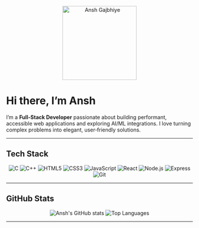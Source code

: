 <p align="center">
  <img width="200" src="https://github.com/Ansh-gajbhiye.png" alt="Ansh Gajbhiye" />
</p>

# Hi there, I’m Ansh 

I’m a **Full‑Stack Developer** passionate about building performant, accessible web applications and exploring AI/ML integrations. I love turning complex problems into elegant, user‑friendly solutions.

---

##  Tech Stack

<p align="center">
  <!-- Core Languages -->
  <img alt="C" src="https://img.shields.io/badge/C-%2300599C.svg?style=for-the-badge&logo=c&logoColor=white" />
  <img alt="C++" src="https://img.shields.io/badge/C%2B%2B-%2300599C.svg?style=for-the-badge&logo=c%2B%2B&logoColor=white" />
  
  <!-- Web Fundamentals -->
  <img alt="HTML5" src="https://img.shields.io/badge/HTML5-%23E34F26.svg?style=for-the-badge&logo=html5&logoColor=white" />
  <img alt="CSS3" src="https://img.shields.io/badge/CSS3-%231572B6.svg?style=for-the-badge&logo=css3&logoColor=white" />
  <img alt="JavaScript" src="https://img.shields.io/badge/JavaScript-%23F7DF1E.svg?style=for-the-badge&logo=javascript&logoColor=black" />

  <!-- Frontend / Backend -->
  <img alt="React" src="https://img.shields.io/badge/React-%2320232a.svg?style=for-the-badge&logo=react&logoColor=%2361DAFB" />
  <img alt="Node.js" src="https://img.shields.io/badge/Node.js-6DA55F?style=for-the-badge&logo=node.js&logoColor=white" />
  <img alt="Express" src="https://img.shields.io/badge/Express.js-%23404d59.svg?style=for-the-badge&logo=express&logoColor=white" />

  <!-- Tools & VCS -->
  <img alt="Git" src="https://img.shields.io/badge/Git-%23F05033.svg?style=for-the-badge&logo=git&logoColor=white" />
</p>

---

##  GitHub Stats

<p align="center">
  <img alt="Ansh's GitHub stats" src="https://github-readme-stats.vercel.app/api?username=Ansh-gajbhiye&theme=radical&show_icons=true" />
  <img alt="Top Languages" src="https://github-readme-stats.vercel.app/api/top-langs/?username=Ansh-gajbhiye&layout=compact&theme=radical" />
</p>

---


